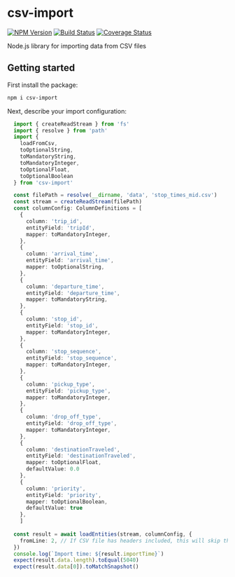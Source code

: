 # csv-import

[![NPM Version][npm-image]][npm-url]
[![Build Status](https://github.com/kibertoad/csv-import/workflows/ci/badge.svg)](https://github.com/kibertoad/csv-import/actions)
[![Coverage Status](https://coveralls.io/repos/kibertoad/csv-import/badge.svg?branch=main)](https://coveralls.io/r/kibertoad/csv-import?branch=main)


Node.js library for importing data from CSV files

## Getting started

First install the package:

```bash
npm i csv-import
```

Next, describe your import configuration:

```ts
  import { createReadStream } from 'fs'
  import { resolve } from 'path'
  import { 
    loadFromCsv,
    toOptionalString,
    toMandatoryString,
    toMandatoryInteger,
    toOptionalFloat,
    toOptionalBoolean  
  } from 'csv-import'

  const filePath = resolve(__dirname, 'data', 'stop_times_mid.csv')
  const stream = createReadStream(filePath)
  const columnConfig: ColumnDefinitions = [
    {
      column: 'trip_id',
      entityField: 'tripId',
      mapper: toMandatoryInteger,
    },
    {
      column: 'arrival_time',
      entityField: 'arrival_time',
      mapper: toOptionalString,
    },
    {
      column: 'departure_time',
      entityField: 'departure_time',
      mapper: toMandatoryString,
    },
    {
      column: 'stop_id',
      entityField: 'stop_id',
      mapper: toMandatoryInteger,
    },
    {
      column: 'stop_sequence',
      entityField: 'stop_sequence',
      mapper: toMandatoryInteger,
    },
    {
      column: 'pickup_type',
      entityField: 'pickup_type',
      mapper: toMandatoryInteger,
    },
    {
      column: 'drop_off_type',
      entityField: 'drop_off_type',
      mapper: toMandatoryInteger,
    },
    {
      column: 'destinationTraveled',
      entityField: 'destinationTraveled',
      mapper: toOptionalFloat,
      defaultValue: 0.0
    },
    {
      column: 'priority',
      entityField: 'priority',
      mapper: toOptionalBoolean,
      defaultValue: true
    },
    ]
    
  const result = await loadEntities(stream, columnConfig, {
    fromLine: 2, // If CSV file has headers included, this will skip them
  })
  console.log(`Import time: ${result.importTime}`)
  expect(result.data.length).toEqual(5040)
  expect(result.data[0]).toMatchSnapshot()
```

[npm-image]: https://img.shields.io/npm/v/csv-import.svg
[npm-url]: https://npmjs.org/package/csv-import
